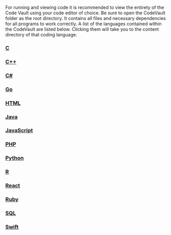 For running and viewing code it is recommended to view the entirety of the Code Vault using your code editor of choice. Be sure to open the CodeVault folder as the root directory. It contains all files and necessary dependencies for all programs to work correctly. 
A list of the languages contained within the CodeVault are listed below. Clicking them will take you to the content directory of that coding language. 

### [C](C/Ccontents.md)
### [C++](CplusPlus/CplusPlusContents.md)
### [C#](Csharp/CsharpContents.md)
### [Go](Go/GoContents.md)
### [HTML](HTML/HTMLcontents.md)
### [Java](Java/JavaContents.md)
### [JavaScript](JavaScript/JavaScriptContents.md)
### [PHP](PHP/PHPcontents.md)
### [Python](Python/PythonContents.md)
### [R](R/Rcontents.md)
### [React](React/ReactContents.md)
### [Ruby](Ruby/RubyContents.md)
### [SQL](SQL/SQLcontents.md)
### [Swift](Swift/SwiftContents.md)

